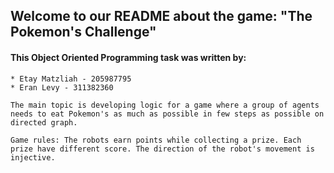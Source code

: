## Welcome to our README about the game: "The Pokemon's Challenge"

#### This Object Oriented Programming task was written by:

    * Etay Matzliah - 205987795
    * Eran Levy - 311382360
    
    The main topic is developing logic for a game where a group of agents needs to eat Pokemon's as much as possible in few steps as possible on directed graph.
    
    Game rules: The robots earn points while collecting a prize. Each prize have different score. The direction of the robot's movement is injective.






